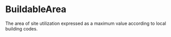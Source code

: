 BuildableArea
=============

The area of site utilization expressed as a maximum value according to local building codes.
